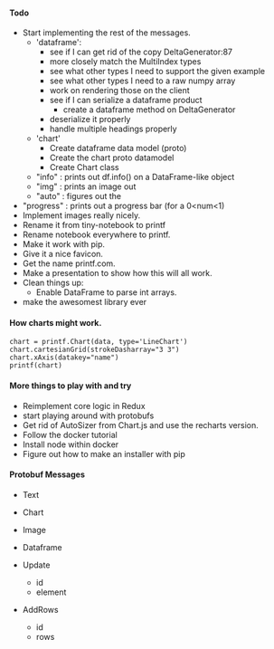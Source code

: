 #### Todo

- Start implementing the rest of the messages.
  - 'dataframe':
    - see if I can get rid of the copy DeltaGenerator:87
    - more closely match the MultiIndex types
    - see what other types I need to support the given example
    - see what other types I need to a raw numpy array
    - work on rendering those on the client
    - see if I can serialize a dataframe product
      - create a dataframe method on DeltaGenerator
    - deserialize it properly
    - handle multiple headings properly
  - 'chart'
    - Create dataframe data model (proto)
    - Create the chart proto datamodel
    - Create Chart class
  - "info"     : prints out df.info() on a DataFrame-like object
  - "img"      : prints an image out
  - "auto"     : figures out the
- "progress" : prints out a progress bar (for a 0<num<1)
- Implement images really nicely.
- Rename it from tiny-notebook to printf
- Rename notebook everywhere to printf.
- Make it work with pip.
- Give it a nice favicon.
- Get the name printf.com.
- Make a presentation to show how this will all work.
- Clean things up:
  - Enable DataFrame to parse int arrays.
- make the awesomest library ever

#### How charts might work.

```
chart = printf.Chart(data, type='LineChart')
chart.cartesianGrid(strokeDasharray="3 3")
chart.xAxis(datakey="name")
printf(chart)
```

#### More things to play with and try

- Reimplement core logic in Redux
- start playing around with protobufs
- Get rid of AutoSizer from Chart.js and use the recharts version.
- Follow the docker tutorial
- Install node within docker
- Figure out how to make an installer with pip

#### Protobuf Messages

- Text
- Chart
- Image
- Dataframe

- Update
  - id
  - element

- AddRows
  - id
  - rows
